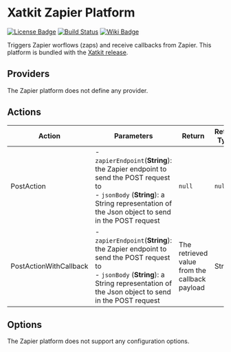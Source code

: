Xatkit Zapier Platform
=====

[![License Badge](https://img.shields.io/badge/license-EPL%202.0-brightgreen.svg)](https://opensource.org/licenses/EPL-2.0)
[![Build Status](https://travis-ci.com/xatkit-bot-platform/xatkit-zapier-platform.svg?branch=master)](https://travis-ci.com/xatkit-bot-platform/xatkit-zapier-platform)
[![Wiki Badge](https://img.shields.io/badge/doc-wiki-blue)](https://github.com/xatkit-bot-platform/xatkit-releases/wiki/Xatkit-Zapier-Platform)

Triggers Zapier worflows (zaps) and receive callbacks from Zapier. This platform is bundled with the [Xatkit release](https://github.com/xatkit-bot-platform/xatkit-releases/releases).

## Providers

The Zapier platform does not define any provider.

## Actions

| Action | Parameters                                                   | Return                         | Return Type | Description                                                 |
| ------ | ------------------------------------------------------------ | ------------------------------ | ----------- | ----------------------------------------------------------- |
| PostAction | - `zapierEndpoint`(**String**): the Zapier endpoint to send the POST request to<br/> - `jsonBody` (**String**): a String representation of the Json object to send in the POST request | `null` | `null` | Send a POST request to the provided `zapierEndpoint` with the provided `jsonBody`. This action doesn't expect any return value, see *PostActionWithCallback* to retrieve value from a zap execution |
| PostActionWithCallback | - `zapierEndpoint`(**String**): the Zapier endpoint to send the POST request to<br/> - `jsonBody` (**String**): a String representation of the Json object to send in the POST request | The retrieved value from the callback payload | String | Send a POST request to the provided `zapierEndpoint` with the provided `jsonBody`. This action awaits for a callback payload with a `value` field containing the value to return |

## Options

The Zapier platform does not support any configuration options.
